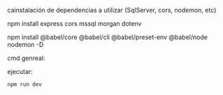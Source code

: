 cainstalación de dependencias a utilizar (SqlServer, cors, nodemon, etc) 

npm install express cors mssql morgan dotenv

npm install @babel/core @babel/cli @babel/preset-env @babel/node nodemon -D

cmd genreal:





ejecutar:

    npm run dev